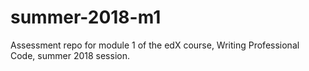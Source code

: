 # summer-2018-m1
Assessment repo for module 1 of the edX course, Writing Professional Code, summer 2018 session. 
